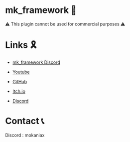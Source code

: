 # mk_framework 🦺
⚠ This plugin cannot be used for commercial purposes ⚠
# Links 🎗
- [mk_framework Discord](https://discord.gg/taBK4dEQfX)

- [Youtube](https://www.youtube.com/@mokaniax/videos)
- [GitHub](https://github.com/MokaNiax)
- [Itch.io](https://mokaniax.itch.io)
- [Discord](https://discordlookup.com/user/652109113953746964)
# Contact 📞
Discord : mokaniax
